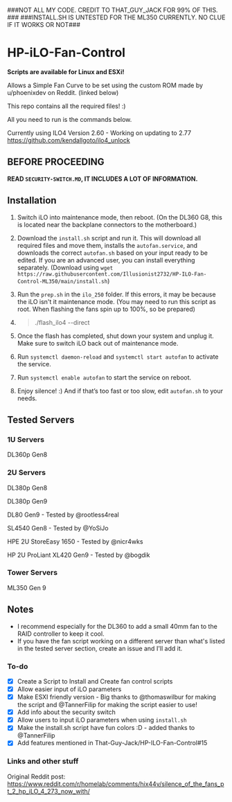 ###NOT ALL MY CODE. CREDIT TO THAT_GUY_JACK FOR 99% OF THIS. ###
###INSTALL.SH IS UNTESTED FOR THE ML350 CURRENTLY. NO CLUE IF IT WORKS OR NOT###


# HP-iLO-Fan-Control

**Scripts are available for Linux and ESXi!**

Allows a Simple Fan Curve to be set using the custom ROM made by u/phoenixdev on Reddit. (linked below)

This repo contains all the required files! :)

All you need to run is the commands below.

Currently using ILO4 Version 2.60 - Working on updating to 2.77 <https://github.com/kendallgoto/ilo4_unlock>

## BEFORE PROCEEDING

**READ `SECURITY-SWITCH.MD`, IT INCLUDES A LOT OF INFORMATION.**

## Installation

1. Switch iLO into maintenance mode, then reboot. (On the DL360 G8, this is located near the backplane connectors to the motherboard.)

2. Download the `install.sh` script and run it. This will download all required files and move them, installs the `autofan.service`, and downloads the correct `autofan.sh` based on your input ready to be edited. If you are an advanced user, you can install everything separately.
(Download using `wget https://raw.githubusercontent.com/Illusionist2732/HP-ILO-Fan-Control-ML350/main/install.sh`)

3. Run the `prep.sh` in the `ilo_250` folder. If this errors, it may be because the iLO isn't it maintenance mode. (You may need to run this script as root. When flashing the fans spin up to 100%, so be prepared)

4. > ./flash_ilo4 --direct

5. Once the flash has completed, shut down your system and unplug it. Make sure to switch iLO back out of maintenance mode.  

6. Run `systemctl daemon-reload` and `systemctl start autofan` to activate the service.

7. Run `systemctl enable autofan` to start the service on reboot.

8. Enjoy silence! :) And if that’s too fast or too slow, edit `autofan.sh` to your needs.

## Tested Servers

### 1U Servers

DL360p Gen8

### 2U Servers

DL380p Gen8 

DL380p Gen9

DL80 Gen9 - Tested by @rootless4real

SL4540 Gen8 - Tested by @YoSiJo

HPE 2U StoreEasy 1650 - Tested by @nicr4wks

HP 2U ProLiant XL420 Gen9 - Tested by @bogdik

### Tower Servers

ML350 Gen 9

## Notes

- I recommend especially for the DL360 to add a small 40mm fan to the RAID controller to keep it cool.
- If you have the fan script working on a different server than what's listed in the tested server section, create an issue and I'll add it.

### To-do

- [x] Create a Script to Install and Create fan control scripts
- [x] Allow easier input of iLO parameters
- [x] Make ESXI friendly version - Big thanks to @thomaswilbur for making the script and @TannerFilip for making the script easier to use!
- [x] Add info about the security switch
- [x] Allow users to input iLO parameters when using `install.sh` 
- [x] Make the install.sh script have fun colors :D - added thanks to @TannerFilip
- [x] Add features mentioned in That-Guy-Jack/HP-ILO-Fan-Control#15

### Links and other stuff

Original Reddit post: <https://www.reddit.com/r/homelab/comments/hix44v/silence_of_the_fans_pt_2_hp_iLO_4_273_now_with/>
